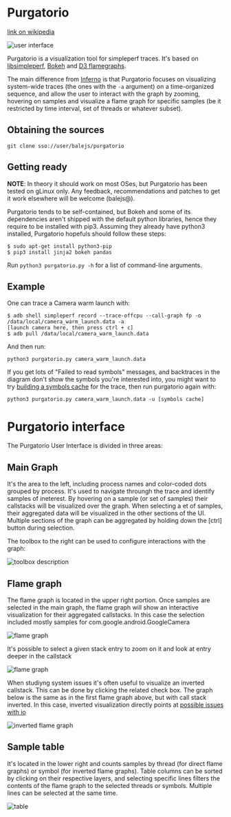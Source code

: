 # Purgatorio

[link on wikipedia](https://en.wikipedia.org/wiki/Purgatorio)

![user interface](images/user_interface.png)

Purgatorio is a visualization tool for simpleperf traces. It's based on [libsimpleperf](https://source.corp.google.com/android/system/extras/simpleperf/;l=1?q=simpleperf&sq=package:%5Eandroid$),
[Bokeh](https://bokeh.org/) and [D3 flamegraphs](https://github.com/spiermar/d3-flame-graph).

The main difference from [Inferno](https://source.corp.google.com/android/system/extras/simpleperf/scripts/inferno/;l=1) is that Purgatorio focuses on visualizing system-wide traces (the ones with the `-a` argument) on a time-organized sequence, and allow the user to interact with the graph by zooming, hovering on samples and visualize a flame graph for specific samples (be it restricted by time interval, set of threads or whatever subset).

## Obtaining the sources

    git clone sso://user/balejs/purgatorio

## Getting ready

**NOTE**: In theory it should work on most OSes, but Purgatorio has been tested on gLinux only. Any feedback, recommendations and patches to get it work elsewhere will be welcome (balejs@).

Purgatorio tends to be self-contained, but Bokeh and some of its dependencies aren't shipped with the default python libraries, hence they require to be installed with pip3. Assuming they already have python3 installed, Purgatorio hopefuls should follow these steps:

    $ sudo apt-get install python3-pip
    $ pip3 install jinja2 bokeh pandas

Run `python3 purgatorio.py -h` for a list of command-line arguments.

## Example

One can trace a Camera warm launch with:

    $ adb shell simpleperf record --trace-offcpu --call-graph fp -o /data/local/camera_warm_launch.data -a
    [launch camera here, then press ctrl + c]
    $ adb pull /data/local/camera_warm_launch.data

And then run:

    python3 purgatorio.py camera_warm_launch.data

If you get lots of "Failed to read symbols" messages, and backtraces in the diagram don't show the symbols you're interested into, you might want to try [building a symbols cache](https://chromium.googlesource.com/android_ndk/+/refs/heads/master/simpleperf/doc/README.md#how-to-solve-missing-symbols-in-report) for the trace, then run purgatorio again with:

    python3 purgatorio.py camera_warm_launch.data -u [symbols cache]

# Purgatorio interface
The Purgatorio User Interface is divided in three areas:

## Main Graph
It's the area to the left, including process names and color-coded dots grouped by process. It's used to navigate throungh the trace and identify samples of ineterest. By hovering on a sample (or set of samples) their callstacks will be visualized over the graph. When selecting a et of samples, their aggregated data will be visualized in the other sections of the UI. Multiple sections of the graph can be aggregated by holding down the [ctrl] button during selection.

The toolbox to the right can be used to configure interactions with the graph:

![toolbox description](images/toolbox.png)

## Flame graph
The flame graph is located in the upper right portion. Once samples are selected in the main graph, the flame graph will show an interactive visualization for their aggregated callstacks. In this case the selection included mostly samples for com.google.android.GoogleCamera

![flame graph](images/flame_graph.png)

It's possible to select a given stack entry to zoom on it and look at entry deeper in the callstack

![flame graph](images/flame_graph_zoomed.png)

When studiyng system issues it's often useful to visualize an inverted callstack. This can be done by clicking the related check box. The graph below is the same as in the first flame graph above, but with call stack inverted. In this case, inverted visualization directly points at [possible issues with io](http://b/158783580#comment12)

![inverted flame graph](images/inverted_flame_graph.png)

## Sample table
It's located in the lower right and counts samples by thread (for direct flame graphs) or symbol (for inverted flame graphs). Table columns can be sorted by clicking on their respective layers, and selecting specific lines filters the contents of the flame graph to the selected threads or symbols. Multiple lines can be selected at the same time.

![table](images/table.png)
